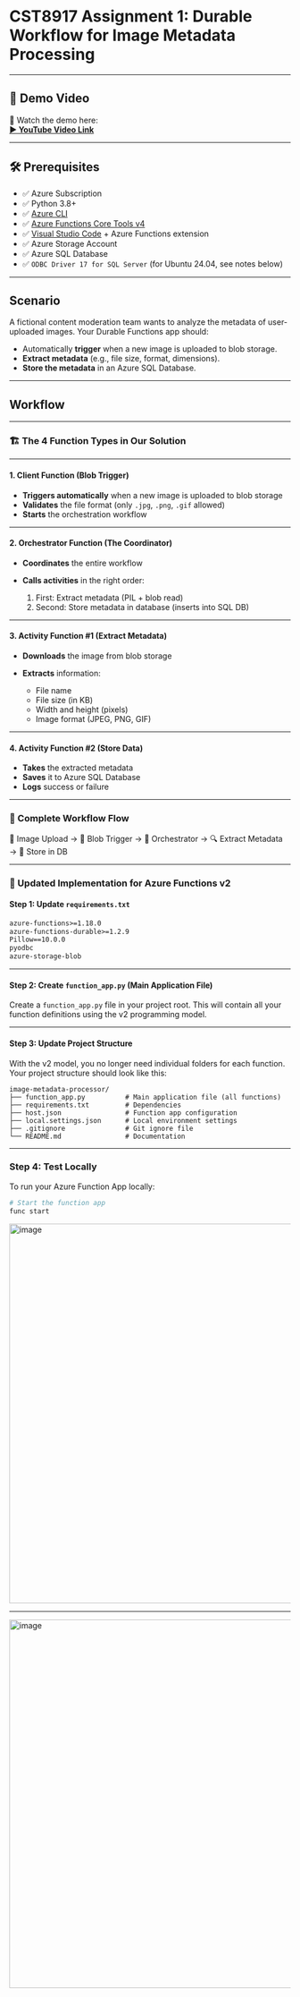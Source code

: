 # CST8917 Assignment 1: Durable Workflow for Image Metadata Processing

---

## 📸 Demo Video

🎥 Watch the demo here:  
**[▶️ YouTube Video Link](https://youtu.be/ke40vtXDjCM)**

---
## 🛠️ Prerequisites

- ✅ Azure Subscription  
- ✅ Python 3.8+  
- ✅ [Azure CLI](https://learn.microsoft.com/en-us/cli/azure/install-azure-cli)  
- ✅ [Azure Functions Core Tools v4](https://learn.microsoft.com/en-us/azure/azure-functions/functions-run-local)  
- ✅ [Visual Studio Code](https://code.visualstudio.com/) + Azure Functions extension  
- ✅ Azure Storage Account  
- ✅ Azure SQL Database  
- ✅ `ODBC Driver 17 for SQL Server` (for Ubuntu 24.04, see notes below)

---
## Scenario

A fictional content moderation team wants to analyze the metadata of user-uploaded images. Your Durable Functions app should:

- Automatically **trigger** when a new image is uploaded to blob storage.
- **Extract metadata** (e.g., file size, format, dimensions).
- **Store the metadata** in an Azure SQL Database.

---

## Workflow 
---

### 🏗️ The 4 Function Types in Our Solution

---

#### 1. Client Function (Blob Trigger)

* **Triggers automatically** when a new image is uploaded to blob storage
* **Validates** the file format (only `.jpg`, `.png`, `.gif` allowed)
* **Starts** the orchestration workflow

---

#### 2. Orchestrator Function (The Coordinator)

* **Coordinates** the entire workflow
* **Calls activities** in the right order:

  1. First: Extract metadata (PIL + blob read)
  2. Second: Store metadata in database (inserts into SQL DB)

---

#### 3. Activity Function #1 (Extract Metadata)

* **Downloads** the image from blob storage
* **Extracts** information:

  * File name
  * File size (in KB)
  * Width and height (pixels)
  * Image format (JPEG, PNG, GIF)

---

#### 4. Activity Function #2 (Store Data)

* **Takes** the extracted metadata
* **Saves** it to Azure SQL Database
* **Logs** success or failure

---

### 🔄 Complete Workflow Flow

📁 Image Upload → 🔔 Blob Trigger → 👔 Orchestrator → 🔍 Extract Metadata → 💾 Store in DB

---

### 🚀 Updated Implementation for Azure Functions v2

#### Step 1: Update `requirements.txt`

```txt
azure-functions>=1.18.0
azure-functions-durable>=1.2.9
Pillow==10.0.0
pyodbc
azure-storage-blob
````

---

#### Step 2: Create `function_app.py` (Main Application File)

Create a `function_app.py` file in your project root. This will contain all your function definitions using the v2 programming model.

---

#### Step 3: Update Project Structure

With the v2 model, you no longer need individual folders for each function. Your project structure should look like this:

```
image-metadata-processor/
├── function_app.py          # Main application file (all functions)
├── requirements.txt         # Dependencies
├── host.json                # Function app configuration
├── local.settings.json      # Local environment settings
├── .gitignore               # Git ignore file
└── README.md                # Documentation
```
---

### Step 4: Test Locally

To run your Azure Function App locally:

```bash
# Start the function app
func start
````
<img width="1253" height="679" alt="image" src="https://github.com/user-attachments/assets/a22e8eb0-b775-4674-bd5c-2441d703f21b" />


---
<img width="1270" height="659" alt="image" src="https://github.com/user-attachments/assets/40bcb74c-b5dd-4767-9fe3-6d04f9eca308" />


```


```








